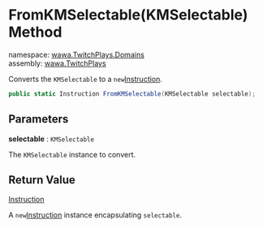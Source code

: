 # FromKMSelectable\(KMSelectable\) Method

namespace: [wawa\.TwitchPlays\.Domains](../../wawa.TwitchPlays.Domains.md)<br />
assembly: [wawa\.TwitchPlays](../../../wawa.TwitchPlays.md)

Converts the `KMSelectable` to a `new`[Instruction](../../../wawa.TwitchPlays/wawa.TwitchPlays.Domains/Instruction.md)\.

```csharp
public static Instruction FromKMSelectable(KMSelectable selectable);
```

## Parameters

__selectable__ : `KMSelectable`

The `KMSelectable` instance to convert\.

## Return Value

[Instruction](../../../wawa.TwitchPlays/wawa.TwitchPlays.Domains/Instruction.md)

A `new`[Instruction](../../../wawa.TwitchPlays/wawa.TwitchPlays.Domains/Instruction.md) instance encapsulating `selectable`\.

